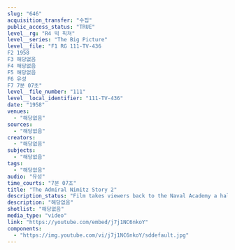 ```yaml
---
slug: "646"
acquisition_transfer: "수집"
public_access_status: "TRUE"
level__rg: "R4 빅 픽쳐"
level__series: "The Big Picture"
level__file: "F1 RG 111-TV-436
F2 1958
F3 해당없음
F4 해당없음
F5 해당없음
F6 유성
F7 7분 07초"
level__file_number: "111"
level__local_identifier: "111-TV-436"
date: "1958"
venues: 
  - "해당없음"
sources: 
  - "해당없음"
creators: 
  - "해당없음"
subjects: 
  - "해당없음"
tags: 
  - "해당없음"
audio: "유성"
time_courts: "7분 07초"
title: "The Admiral Nimitz Story 2"
description_status: "Film takes viewers back to the Naval Academy a half-century ago to the early days and the Spanish-American War to develop this biography on one of America`s Naval heroes."
description: "해당없음"
shotlist: "해당없음"
media_type: "video"
link: "https://youtube.com/embed/j7j1NC6nkoY"
components: 
  - "https://img.youtube.com/vi/j7j1NC6nkoY/sddefault.jpg"
---
```

